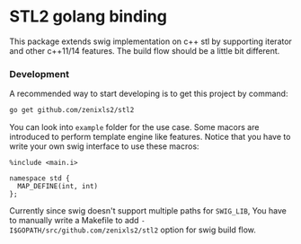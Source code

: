 # STL2 golang binding
This package extends swig implementation on c++ stl by supporting iterator
and other c++11/14 features. The build flow should be a little bit different.

### Development
A recommended way to start developing is to get this project by command:

```bash
go get github.com/zenixls2/stl2
```

You can look into `example` folder for the use case.
Some macors are introduced to perform template engine like features.
Notice that you have to write your own swig interface to use these macros:

```swig
%include <main.i>

namespace std {
  MAP_DEFINE(int, int)
};
```

Currently since swig doesn't support multiple paths for `SWIG_LIB`, 
You have to manually write a Makefile to add `-I$GOPATH/src/github.com/zenixls2/stl2` option for swig build flow.
